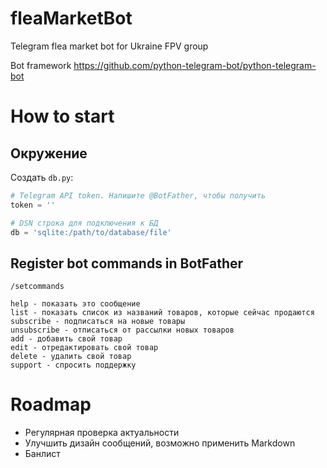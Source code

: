 # fleaMarketBot
Telegram flea market bot for Ukraine FPV group

Bot framework https://github.com/python-telegram-bot/python-telegram-bot

# How to start

## Окружение

Создать `db.py`:


```python
# Telegram API token. Напишите @BotFather, чтобы получить
token = ''

# DSN строка для подключения к БД
db = 'sqlite:/path/to/database/file'
```

## Register bot commands in BotFather

```
/setcommands

help - показать это сообщение
list - показать список из названий товаров, которые сейчас продаются
subscribe - подписаться на новые товары
unsubscribe - отписаться от рассылки новых товаров
add - добавить свой товар
edit - отредактировать свой товар
delete - удалить свой товар
support - спросить поддержку
```


# Roadmap

 - Регулярная проверка актуальности
 - Улучшить дизайн сообщений, возможно применить Markdown
 - Банлист
